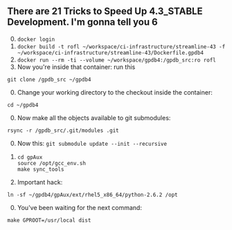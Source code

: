 ## There are 21 Tricks to Speed Up 4.3_STABLE Development. I'm gonna tell you 6 ##

0. `docker login`
0. `docker build -t rofl ~/workspace/ci-infrastructure/streamline-43 -f ~/workspace/ci-infrastructure/streamline-43/Dockerfile.gpdb4`
0. `docker run --rm -ti --volume ~/workspace/gpdb4:/gpdb_src:ro rofl`
0. Now you're inside that container: run this
  ```
  git clone /gpdb_src ~/gpdb4
  ```
0. Change your working directory to the checkout inside the container:
  ```
  cd ~/gpdb4
  ```
0. Now make all the objects available to git submodules:
  ```
  rsync -r /gpdb_src/.git/modules .git
  ```
0. Now this: `git submodule update --init --recursive`
0.
    ```
    cd gpAux
    source /opt/gcc_env.sh
    make sync_tools
    ```
0. Important hack:
  ```
  ln -sf ~/gpdb4/gpAux/ext/rhel5_x86_64/python-2.6.2 /opt
  ```
0. You've been waiting for the next command:
  ```
  make GPROOT=/usr/local dist
  ```
